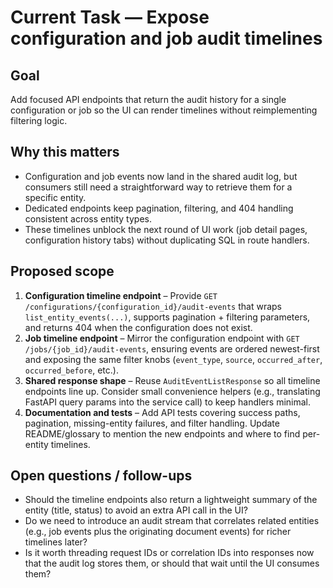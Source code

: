 # Current Task — Expose configuration and job audit timelines

## Goal
Add focused API endpoints that return the audit history for a single configuration or job so the UI can render timelines without reimplementing filtering logic.

## Why this matters
- Configuration and job events now land in the shared audit log, but consumers still need a straightforward way to retrieve them for a specific entity.
- Dedicated endpoints keep pagination, filtering, and 404 handling consistent across entity types.
- These timelines unblock the next round of UI work (job detail pages, configuration history tabs) without duplicating SQL in route handlers.

## Proposed scope
1. **Configuration timeline endpoint** – Provide `GET /configurations/{configuration_id}/audit-events` that wraps `list_entity_events(...)`, supports pagination + filtering parameters, and returns 404 when the configuration does not exist.
2. **Job timeline endpoint** – Mirror the configuration endpoint with `GET /jobs/{job_id}/audit-events`, ensuring events are ordered newest-first and exposing the same filter knobs (`event_type`, `source`, `occurred_after`, `occurred_before`, etc.).
3. **Shared response shape** – Reuse `AuditEventListResponse` so all timeline endpoints line up. Consider small convenience helpers (e.g., translating FastAPI query params into the service call) to keep handlers minimal.
4. **Documentation and tests** – Add API tests covering success paths, pagination, missing-entity failures, and filter handling. Update README/glossary to mention the new endpoints and where to find per-entity timelines.

## Open questions / follow-ups
- Should the timeline endpoints also return a lightweight summary of the entity (title, status) to avoid an extra API call in the UI?
- Do we need to introduce an audit stream that correlates related entities (e.g., job events plus the originating document events) for richer timelines later?
- Is it worth threading request IDs or correlation IDs into responses now that the audit log stores them, or should that wait until the UI consumes them?
